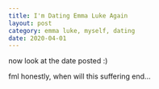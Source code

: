 ```yaml
---
title: I'm Dating Emma Luke Again
layout: post
category: emma luke, myself, dating
date: 2020-04-01
---
```


now look at the date posted :)

fml honestly, when will this suffering end...
